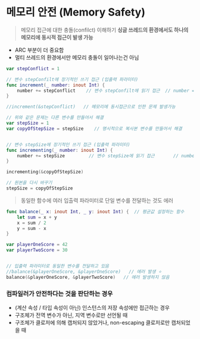 # 메모리 안전 (Memory Safety)

> 메모리 접근에 대한 충돌(confilct) 이해하기
> **싱글 쓰레드의 환경에서도 하나의 메모리에 동시적 접근이 발생 가능**
- ARC 부분이 더 중요함
- 멀티 쓰레드의 환경에서만 메모리 충돌이 일어나는건 아님

```swift
var stepConflict = 1

// 변수 stepConfilt에 장기적인 쓰기 접근 (입출력 파라미터)
func increment(_ number: inout Int) {
    number += stepConflict    // 변수 stepConfilt에 읽기 접근  // number = number + stepConflict
}

//increment(&stepConflict)   // 메모리에 동시접근으로 인한 문제 발생가능

// 위와 같은 문제는 다른 변수를 만들어서 해결
var stepSize = 1
var copyOfStepSize = stepSize    // 명시적으로 복사본 변수를 만들어서 해결


// 변수 stepSize에 장기적인 쓰기 접근 (입출력 파라미터)
func incrementing(_ number: inout Int) {
    number += stepSize         // 변수 stepSize에 읽기 접근       // number = number + stepSize
}

incrementing(&copyOfStepSize)

// 원본을 다시 바꾸기
stepSize = copyOfStepSize
```
> 동일한 함수에 여러 입출력 파라미터로 단일 변수를 전달하는 것도 에러
```swift
func balance(_ x: inout Int, _ y: inout Int) {  // 평균값 설정하는 함수
    let sum = x + y
    x = sum / 2
    y = sum - x
}

var playerOneScore = 42
var playerTwoScore = 30


// 입출력 파라미터로 동일한 변수를 전달하고 있음
//balance(&playerOneScore, &playerOneScore)   // 에러 발생 ⭐️
balance(&playerOneScore, &playerTwoScore)   // 에러 발생하지 않음
```

### 컴파일러가 안전하다는 것을 판단하는 경우
- (계산 속성 / 타입 속성이 아닌) 인스턴스의 저장 속성에만 접근하는 경우
- 구조체가 전역 변수가 아닌, 지역 변수로만 선언될 때
- 구조체가 클로저에 의해 캡처되지 않았거나, non-escaping 클로저로만 캡처되었을 때